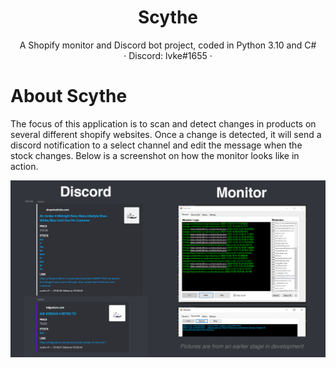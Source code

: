<p align="center">
  <h1 align="center">Scythe</h1>

  <p align="center">
    A Shopify monitor and Discord bot project, coded in Python 3.10 and C#
    <br />
    · Discord: lvke#1655 ·
  </p>
</p>

# About Scythe
The focus of this application is to scan and detect changes in products on several different shopify websites. Once a change is detected, it will send a discord notification to a select channel and edit the message when the stock changes. Below is a screenshot on how the monitor looks like in action.

<img width="700" src="https://github.com/1vke/Scythe-ShopifyMonitorGUI/blob/master/static/ex1.png">
